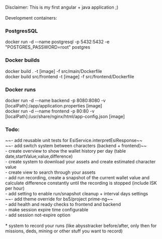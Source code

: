 Disclaimer: This is my first angular + java application ;) <br />
<br />
Development containers:
<h3>PostgresSQL</h3>
docker run -d --name postgresql -p 5432:5432 -e "POSTGRES_PASSWORD=root" postgres <br />
<h3>Docker builds</h3>
docker build . -t [image] -f src/main/Dockerfile<br />
docker build src/frontend -t [image] -f src/frontend/Dockerfile<br />
<h3>Docker runs</h3>
docker run -d --name backend -p 8080:8080 -v [localPath]:/app/application.properties [image]<br />
docker run -d --name frontend -p 80:80 -v [localPath]:/usr/share/nginx/html/app-config.json [image]<br />

<h3>Todo:</h3>
~~- add reusable unit tests for EsiService.interpretEsiResponse~~ <br />
~~- add switch system between characters (backend + frontend)~~ <br />
- create overview to show the wallet history per day (table date,startValue,value,difference) <br />
- create system to download your assets and create estimated character value <br />
- create view to search through your assets <br />
- add run recording, create a snapshot of the current wallet value and calculate difference constantly until the recording is stopped (include ISK per hour) <br />
- add setting to enable run/snapshot cleanup + interval days settings <br />
~~- add theme override for bs5/project prime-ng~~ <br />
- add health and ready checks to frontend and backend <br />
- make session expire time configurable <br />
- add session not-expire option <br />
  <br />
* system to record your runs (like abysstracker before/after, only then for missions, deds, mining or other stuff you want to record) <br />